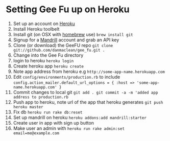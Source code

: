 # Setting Gee Fu up on Heroku

1. Set up an account on [Heroku](https://id.heroku.com/signup) 
2. Install Heroku toolbelt
3. Install git (on OSX with [homebrew](http://mxcl.github.io/homebrew/) use)
  `brew install git`
4. Signup for a [Mandrill](http://mandrill.com/) account and grab an API key
5. Clone (or download) the GeeFU repo
  `git clone git://github.com/danmaclean/gee_fu.git .`
6. Change into the Gee Fu directory
7. login to heroku
  `heroku login`
8. Create heroku app
  `heroku create`
9. Note app address from heroku e.g 
  `http://some-app-name.herokuapp.com`
10. Edit `config/environments/production.rb` to include
  `config.action_mailer.default_url_options = { :host => 'some-app-name.herokuapp.com' }`
11. Commit changes to local git
  `git add .
   git commit -a -m 'added app address to production.rb`
12. Push app to heroku, note url of the app that heroku generates
  `git push heroku master`
13. Fix db
  `heroku run rake db:reset`
14. Set up mandrill on heroku
   `heroku addons:add mandrill:starter`
15. Create user in app with sign up button
16. Make user an admin with
  `heroku run rake admin:set email=me@example.com`
